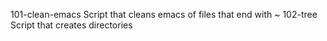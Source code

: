 101-clean-emacs Script that cleans emacs of files that end with ~
102-tree Script that creates directories
